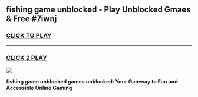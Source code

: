 
## fishing game unblocked - Play Unblocked Gmaes & Free #7iwnj
<h3>
<a href="https://news.freeplayer.one?title=fishing_game_unblocked&ref=26F">CLICK TO PLAY</a></h3>
<hr>

<h3>
<a href="https://news.freeplayer.one?title=fishing_game_unblocked&ref=26F">CLICK 2 PLAY</a>
  
</h3>

<a href="https://news.freeplayer.one?title=fishing_game_unblocked&ref=26F/"><img src="https://clearcache.store/games.png"></a>


**fishing game unblocked games unblocked: Your Gateway to Fun and Accessible Online Gaming**
